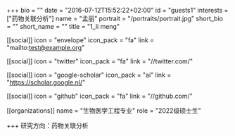 
+++
bio = ""
date = "2016-07-12T15:52:22+02:00"
id = "guests1"
interests = ["药物关联分析"]
name = "孟丽"
portrait = "/portraits/portrait.jpg"
short_bio = ""
short_name = ""
title = "1_li meng"

[[social]]
    icon = "envelope"
    icon_pack = "fa"
    link = "mailto:test@example.org"

[[social]]
    icon = "twitter"
    icon_pack = "fa"
    link = "//twitter.com/"

[[social]]
    icon = "google-scholar"
    icon_pack = "ai"
    link = "https://scholar.google.nl/"

[[social]]
    icon = "github"
    icon_pack = "fa"
    link = "//github.com/"

[[organizations]]
    name = "生物医学工程专业"
    role = "2022级硕士生"

+++
研究方向：药物关联分析